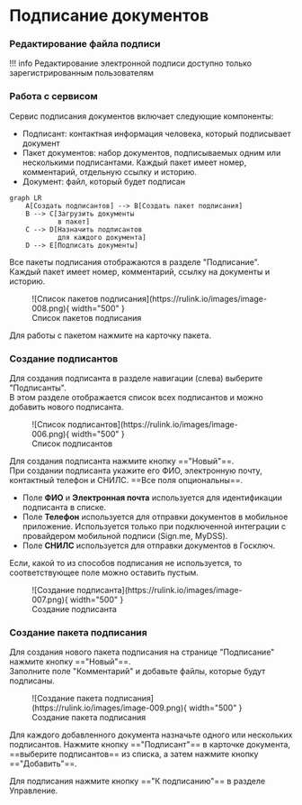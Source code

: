 ﻿# Подписание документов

### Редактирование файла подписи
!!! info
    Редактирование электронной подписи доступно только зарегистрированным пользователям

### Работа с сервисом
Сервис подписания документов включает следующие компоненты:

- Подписант: контактная информация человека, который подписывает документ  
- Пакет документов: набор документов, подписываемых одним или несколькими подписантами. Каждый пакет имеет номер, комментарий, отдельную ссылку и историю. 
- Документ: файл, который будет подписан  

```mermaid
graph LR
    A[Создать подписантов] --> B[Создать пакет подписания]
    B --> C[Загрузить документы
            в пакет]
    C --> D[Назначить подписантов
            для каждого документа]
    D --> E[Подписать документы]
```

Все пакеты подписания отображаются в разделе "Подписание".  
Каждый пакет имеет номер, комментарий, ссылку на документы и историю.

<figure markdown="span">
  ![Список пакетов подписания](https://rulink.io/images/image-008.png){ width="500" }
  <figcaption>Список пакетов подписания</figcaption>
</figure>

Для работы с пакетом нажмите на карточку пакета.
 
### Создание подписантов
Для создания подписанта в разделе навигации (слева) выберите "Подписанты".  
В этом разделе отображается список всех подписантов и можно добавить нового подписанта.

<figure markdown="span">
  ![Список подписантов](https://rulink.io/images/image-006.png){ width="500" }
  <figcaption>Список подписантов</figcaption>
</figure>

Для создания подписанта нажмите кнопку =="Новый"==.  
При создании подписанта укажите его ФИО, электронную почту, контактный телефон и СНИЛС. ==Все поля опциональны==.

- Поле **ФИО** и **Электронная почта** используется для идентификации подписанта в списке.
- Поле **Телефон** используется для отправки документов в мобильное приложение. Используется только при подключенной интеграции с провайдером мобильной подписи (Sign.me, MyDSS).
- Поле **СНИЛС** используется для отправки документов в Госключ.

Если, какой то из способов подписания не используется, то соответствующее поле можно оставить пустым.

<figure markdown="span">
  ![Создание подписанта](https://rulink.io/images/image-007.png){ width="500" }
  <figcaption>Создание подписанта</figcaption>
</figure>

### Создание пакета подписания
Для создания нового пакета подписания на странице "Подписание" нажмите кнопку =="Новый"==.  
Заполните поле "Комментарий" и добавьте файлы, которые будут подписаны.

<figure markdown="span">
  ![Создание пакета подписания](https://rulink.io/images/image-009.png){ width="500" }
  <figcaption>Создание пакета подписания</figcaption>
</figure>

Для каждого добавленного документа назначьте одного или нескольких подписантов. Нажмите кнопку =="Подписант"== в карточке документа, ==выберите подписантов== из списка, а затем нажмите кнопку =="Добавить"==.

Для подписания нажмите кнопку =="К подписанию"== в разделе Управление.